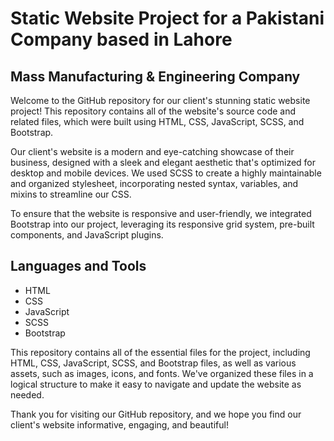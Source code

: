 # Static Website Project for a Pakistani Company based in Lahore
## Mass Manufacturing & Engineering Company

Welcome to the GitHub repository for our client's stunning static website project! This repository contains all of the website's source code and related files, which were built using HTML, CSS, JavaScript, SCSS, and Bootstrap.

Our client's website is a modern and eye-catching showcase of their business, designed with a sleek and elegant aesthetic that's optimized for desktop and mobile devices. We used SCSS to create a highly maintainable and organized stylesheet, incorporating nested syntax, variables, and mixins to streamline our CSS.

To ensure that the website is responsive and user-friendly, we integrated Bootstrap into our project, leveraging its responsive grid system, pre-built components, and JavaScript plugins.

## Languages and Tools

* HTML
* CSS
* JavaScript
* SCSS
* Bootstrap

This repository contains all of the essential files for the project, including HTML, CSS, JavaScript, SCSS, and Bootstrap files, as well as various assets, such as images, icons, and fonts. We've organized these files in a logical structure to make it easy to navigate and update the website as needed.

Thank you for visiting our GitHub repository, and we hope you find our client's website informative, engaging, and beautiful!
